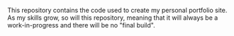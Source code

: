 This repository contains the code used to create my personal portfolio site. As my skills grow,
so will this repository, meaning that it will always be a work-in-progress and there will be
no "final build".